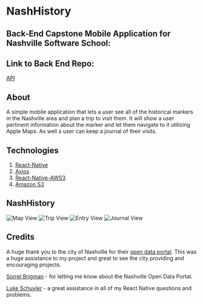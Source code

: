 # NashHistory

## Back-End Capstone Mobile Application for Nashville Software School:

## Link to Back End Repo:
  [API](https://github.com/jaredshane/NashHistory-backend)

## About
A simple mobile application that lets a user see all of the historical markers in the Nashville area and plan a trip to visit them. It will show a user pertinent information about the marker and let them navigate to it utilizing Apple Maps. As well a user can keep a journal of their visits.



## Technologies

1. [React-Native](https://facebook.github.io/react-native/)
2. [Axios](https://www.npmjs.com/package/axios)
3. [React-Native-AWS3](https://www.npmjs.com/package/react-native-aws3)
4. [Amazon S3](https://aws.amazon.com/s3/)

## NashHistory
![Map View](/NashHistory/src/images/nashhistory/mapview.png)
![Trip View](/NashHistory/src/images/nashhistory/tripview.png)
![Entry View](/NashHistory/src/images/nashhistory/entryview.png)
![Journal View](/NashHistory/src/images/nashhistory/journal.png)


## Credits

A huge thank you to the city of Nashville for their [open data portal](https://data.nashville.gov/). This was a huge assistance to my project and great to see the city providing and encouraging projects.

[Sorrel Brigman](https://github.com/SorrelBrigman) - for letting me know about the Nashville Open Data Portal.

[Luke Schuyler](https://github.com/lukeschuyler) - a great assistance in all of my React Native questions and problems.
